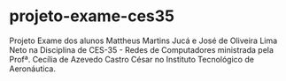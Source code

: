 # projeto-exame-ces35
Projeto Exame dos alunos Mattheus Martins Jucá e José de Oliveira Lima Neto na Disciplina de CES-35 - Redes de Computadores ministrada pela Profª. Cecília de Azevedo Castro César no Instituto Tecnológico de Aeronáutica.
